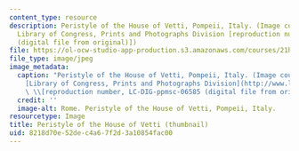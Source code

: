```yaml
---
content_type: resource
description: Peristyle of the House of Vetti, Pompeii, Italy. (Image courtesy of the
  Library of Congress, Prints and Photographs Division [reproduction number, LC-DIG-ppmsc-06585
  (digital file from original)])
file: https://ol-ocw-studio-app-production.s3.amazonaws.com/courses/21h-405j-the-ancient-city-spring-2005/8218d70e52dec4a67f2d3a10854fac00_21h-405js05-th.jpg
file_type: image/jpeg
image_metadata:
  caption: "Peristyle of the House of Vetti, Pompeii, Italy. (Image courtesy of the\_\
    [Library of Congress, Prints and Photographs Division](http://www.loc.gov/rr/print)\
    \ \\[reproduction number, LC-DIG-ppmsc-06585 (digital file from original)\\])"
  credit: ''
  image-alt: Rome. Peristyle of the House of Vetti, Pompeii, Italy.
resourcetype: Image
title: Peristyle of the House of Vetti (thumbnail)
uid: 8218d70e-52de-c4a6-7f2d-3a10854fac00
---
```

